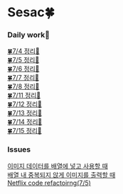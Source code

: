 # Sesac🍀

### Daily work🍎

[🍀7/4 정리💫](https://s2ung.tistory.com/3?category=1073520)</br>
[🍀7/5 정리💫](https://s2ung.tistory.com/4)</br>
[🍀7/6 정리💫](https://s2ung.tistory.com/5?category=1073520)</br>
[🍀7/7 정리💫](https://s2ung.tistory.com/6?category=1073520)</br>
[🍀7/8 정리💫](https://s2ung.tistory.com/7)</br>
[🍀7/11 정리💫](https://s2ung.tistory.com/8)</br>
[🍀7/12 정리💫](https://s2ung.tistory.com/9)</br>
[🍀7/13 정리💫](https://s2ung.tistory.com/10)</br>
[🍀7/14 정리💫](https://s2ung.tistory.com/11)</br>
[🍀7/15 정리💫](https://s2ung.tistory.com/12)</br>




### Issues
[이미지 데이터를 배열에 넣고 사용할 때](https://github.com/MoSonLee/Sesac/issues/1#issue-1294234804)</br>
[배열 내 중복되지 않게 이미지를 출력할 때](https://github.com/MoSonLee/Sesac/issues/2#issue-1294235904)</br>
[Netflix code refactoirng(7/5)](https://github.com/MoSonLee/Sesac/issues/3#issue-1294239190)</br>
